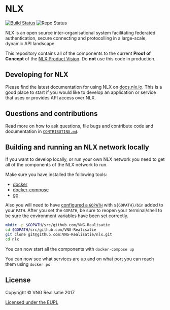NLX
===
[![Build Status](https://jenkins.nlx.io/job/nlx-release-master/badge/icon?style=plastic)](https://jenkins.nlx.io/) ![Repo Status](https://img.shields.io/badge/status-concept-lightgrey.svg?style=plastic)

NLX is an open source inter-organisational system facilitating federated authentication, secure connecting and protocolling in a large-scale, dynamic API landscape.

This repository contains all of the components to the current **Proof of Concept** of the [NLX Product Vision](https://docs.nlx.io/introduction/product-vision/). Do **not** use this code in production.

## Developing for NLX
Please find the latest documentation for using NLX on [docs.nlx.io](https://docs.nlx.io). This is a good place to start if you would like to develop an application or service that uses or provides API access over NLX.

## Questions and contributions
Read more on how to ask questions, file bugs and contribute code and documentation in [`CONTRIBUTING.md`](CONTRIBUTING.md).

## Building and running an NLX network locally
If you want to develop locally, or run your own NLX network you need to get all of the components of the NLX network to run.

Make sure you have installed the following tools:

- [docker](https://docs.docker.com/)
- [docker-compose](https://docs.docker.com/compose/)
- [go](https://golang.org/doc/install)

Also you will need to have [configured a `GOPATH`](https://github.com/golang/go/wiki/SettingGOPATH) with `${GOPATH}/bin` added to your `PATH`.
After you set the `GOPATH`, be sure to reopen your terminal/shell to be sure the environment variables have been set correctly.

```bash
mkdir -p $GOPATH/src/github.com/VNG-Realisatie
cd $GOPATH/src/github.com/VNG-Realisatie
git clone git@github.com:VNG-Realisatie/nlx.git
cd nlx
```

You can now start all the components with `docker-compose up`

You can now see what services are up and on what port you can reach them using `docker ps`
## License
Copyright © VNG Realisatie 2017

[Licensed under the EUPL](LICENCE.md)
